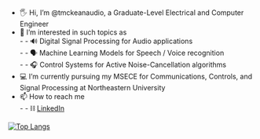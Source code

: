 -  :raised_hand_with_fingers_splayed: Hi, I’m @tmckeanaudio, a Graduate-Level Electrical and Computer Engineer 
-  :brain: I’m interested in such topics as  
          - - :loud_sound: Digital Signal Processing for Audio applications  
          - - :speaking_head: Machine Learning Models for Speech / Voice recognition  
          - - :headphones: Control Systems for Active Noise-Cancellation algorithms  
- :computer: I’m currently pursuing my MSECE for Communications, Controls, and Signal Processing at Northeastern University
- 📫 How to reach me  
          - - :chains: [LinkedIn](https://www.linkedin.com/in/tyler-mckean/)


[![Top Langs](https://github-readme-stats.vercel.app/api/top-langs/?username=tmckeanaudio&langs_count=4)](https://github.com/anuraghazra/github-readme-stats)



